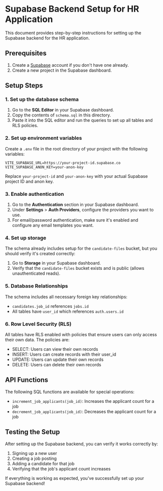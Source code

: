 
# Supabase Backend Setup for HR Application

This document provides step-by-step instructions for setting up the Supabase backend for the HR application.

## Prerequisites

1. Create a [Supabase](https://supabase.com) account if you don't have one already.
2. Create a new project in the Supabase dashboard.

## Setup Steps

### 1. Set up the database schema

1. Go to the **SQL Editor** in your Supabase dashboard.
2. Copy the contents of `schema.sql` in this directory.
3. Paste it into the SQL editor and run the queries to set up all tables and RLS policies.

### 2. Set up environment variables

Create a `.env` file in the root directory of your project with the following variables:

```
VITE_SUPABASE_URL=https://your-project-id.supabase.co
VITE_SUPABASE_ANON_KEY=your-anon-key
```

Replace `your-project-id` and `your-anon-key` with your actual Supabase project ID and anon key.

### 3. Enable authentication

1. Go to the **Authentication** section in your Supabase dashboard.
2. Under **Settings** > **Auth Providers**, configure the providers you want to use.
3. For email/password authentication, make sure it's enabled and configure any email templates you want.

### 4. Set up storage

The schema already includes setup for the `candidate-files` bucket, but you should verify it's created correctly:

1. Go to **Storage** in your Supabase dashboard.
2. Verify that the `candidate-files` bucket exists and is public (allows unauthenticated reads).

### 5. Database Relationships

The schema includes all necessary foreign key relationships:
- `candidates.job_id` references `jobs.id`
- All tables have `user_id` which references `auth.users.id`

### 6. Row Level Security (RLS)

All tables have RLS enabled with policies that ensure users can only access their own data. The policies are:
- SELECT: Users can view their own records
- INSERT: Users can create records with their user_id
- UPDATE: Users can update their own records
- DELETE: Users can delete their own records

## API Functions

The following SQL functions are available for special operations:
- `increment_job_applicants(job_id)`: Increases the applicant count for a job
- `decrement_job_applicants(job_id)`: Decreases the applicant count for a job

## Testing the Setup

After setting up the Supabase backend, you can verify it works correctly by:

1. Signing up a new user
2. Creating a job posting
3. Adding a candidate for that job
4. Verifying that the job's applicant count increases

If everything is working as expected, you've successfully set up your Supabase backend!
